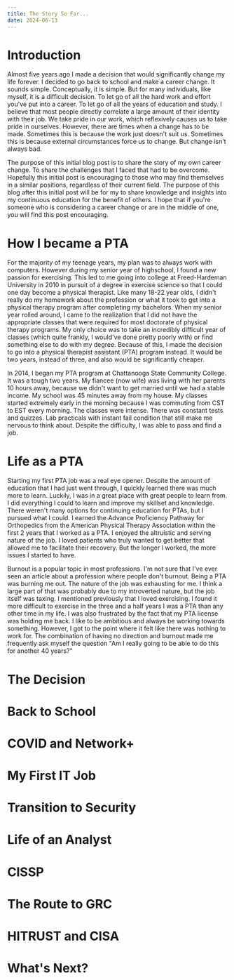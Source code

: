 ```yaml
---
title: The Story So Far...
date: 2024-06-13
---
```

<h1>Introduction</h1>
<body>
<p>Almost five years ago I made a decision that would significantly change my life forever. I decided to go back to school and make a career change. It sounds simple. Conceptually, it is simple. But for many individuals, like myself, it is a difficult decision. To let go of all the hard work and effort you've put into a career. To let go of all the years of education and study. I believe that most people directly correlate a large amount of their identity with their job. We take pride in our work, which reflexively causes us to take pride in ourselves. However, there are times when a change has to be made. Sometimes this is because the work just doesn't suit us.  Sometimes this is because external circumstances force us to change. But change isn't always bad.</p>
<p>The purpose of this initial blog post is to share the story of my own career change. To share the challenges that I faced that had to be overcome. Hopefully this initial post is encouraging to those who may find themselves in a similar positions, regardless of their current field. The purpose of this blog after this initial post will be for my to share knowledge and insights into my continuous education for the benefit of others. I hope that if you're someone who is considering a career change or are in the middle of one, you will find this post encouraging.</p>
</body>
<h1>How I became a PTA</h1>
<body>
  <p>For the majority of my teenage years, my plan was to always work with computers. However during my senior year of highschool, I found a new passion for exercising. This led to me going into college at Freed-Hardeman University in 2010 in pursuit of a degree in exercise science so that I could one day become a physical therapist. Like many 18-22 year olds, I didn't really do my homework about the profession or what it took to get into a physical therapy program after completing my bachelors. When my senior year rolled around, I came to the realization that I did not have the appropriate classes that were required for most doctorate of physical therapy programs. My only choice was to take an incredibly difficult year of classes (which quite frankly, I would've done pretty poorly with) or find something else to do with my degree. Because of this, I made the decision to go into a physical therapist assistant (PTA) program instead. It would be two years, instead of three, and also would be significantly cheaper.</p>
<p>In 2014, I began my PTA program at Chattanooga State Community College. It was a tough two years. My fiancee (now wife) was living with her parents 10 hours away, because we didn't want to get married until we had a stable income. My school was 45 minutes away from my house. My classes started extremely early in the morning because I was commuting from CST to EST every morning. The classes were intense. There was constant tests and quizzes. Lab practicals with instant fail condition that still make me nervous to think about. Despite the difficulty, I was able to pass and find a job.</p>
</body>
<h1>Life as a PTA</h1>
<body>
  <p>Starting my first PTA job was a real eye opener. Despite the amount of education that I had just went through, I quickly learned there was much more to learn. Luckily, I was in a great place with great people to learn from. I did everything I could to learn and improve my skillset and knowledge. There weren't many options for continuing education for PTAs, but I pursued what I could. I earned the Advance Proficiency Pathway for Orthopedics from the American Physical Therapy Association within the first 2 years that I worked as a PTA. I enjoyed the altruistic and serving nature of the job. I loved patients who truly wanted to get better that allowed me to facilitate their recovery. But the longer I worked, the more issues I started to have.</p>
  <p>Burnout is a popular topic in most professions. I'm not sure that I've ever seen an article about a profession where people don't burnout. Being a PTA was burning me out. The nature of the job was exhausting for me. I think a large part of that was probably due to my introverted nature, but the job itself was taxing. I mentioned previously that I loved exercising. I found it more difficult to exercise in the three and a half years I was a PTA than any other time in my life. I was also frustrated by the fact that my PTA license was holding me back. I like to be ambitious and always be working towards something. However, I got to the point where it felt like there was nothing to work for. The combination of having no direction and burnout made me frequently ask myself the question "Am I really going to be able to do this for another 40 years?"</p>
</body>
<h1>The Decision</h1>
<body></body>
<h1>Back to School</h1>
<body></body>
<h1>COVID and Network+</h1>
<body></body>
<h1>My First IT Job</h1>
<body></body>
<h1>Transition to Security</h1>
<body></body>
<h1>Life of an Analyst</h1>
<body></body>
<h1>CISSP</h1>
<body></body>
<h1>The Route to GRC</h1>
<body></body>
<h1>HITRUST and CISA</h1>
<body></body>
<h1>What's Next?</h1>
<body></body>
